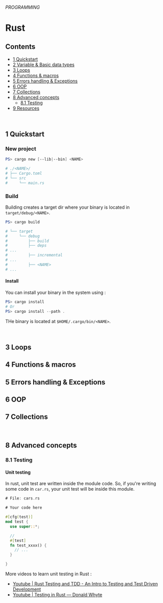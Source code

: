 ###### PROGRAMMING
# Rust






## Contents



<!-- TOC -->
* [1 Quickstart](#1)
* [2 Variable & Basic data types](#2)
  <!-- * [2.1 Overview](#2.1)
  * [2.8 Privacy](#2.8) -->
* [3 Loops](#3)
* [4 Functions & macros](#4)
* [5 Errors handling & Exceptions](#5)
* [6 OOP](#6)
* [7 Collections](#7)
* [8 Advanced concepts](#8)
  * [8.1 Testing](#8.1)
* [9 Resources](#9)
<!-- /TOC -->


<br>

## <a name="1"/> 1 Quickstart

### New project 

```powershell
PS> cargo new [--lib|--bin] <NAME>

# ./<NAME>/
# ├── Cargo.toml
# └── src
#     └── main.rs
```
### Build

Building creates a target dir where your binary is located in `target/debug/<NAME>`. 
```powershell
PS> cargo build

# └── target
#     └── debug
#         ├── build
#         ├── deps
# ...
#         ├── incremental
# ...
#         ├── <NAME>
# ...
```
 
#### Install 

You can install your binary in the system using :

```powershell
PS> cargo install
# Or
PS> cargo install --path .
```

THe binary is located at `$HOME/.cargo/bin/<NAME>`.


<br>

## <a name="3"/>3 Loops
## <a name="4"/>4 Functions & macros
## <a name="5"/>5 Errors handling & Exceptions
## <a name="6"/>6 OOP
## <a name="7"/>7 Collections

<br>

## <a name="8"/>8 Advanced concepts
### <a name="8.1"/>8.1 Testing

#### Unit testing

In rust, unit test are written inside the module code.
So, if you're writing some code in `car.rs`, your unit test will be inside this module.

```rust 
# File: cars.rs

# Your code here

#[cfg(test)]
mod test {
  use super::*;

  // 
  #[test]
  fn test_xxxx() {
    // ...
  }

}

```

More videos to learn unit testing in Rust : 

* [Youtube | Rust Testing and TDD - An Intro to Testing and Test Driven Development](https://www.youtube.com/watch?v=2vBQFIWl36k)
* [Youtube | Testing in Rust — Donald Whyte](https://youtu.be/sZ8mF3CBAZE)
